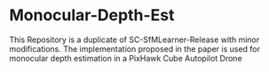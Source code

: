 # Monocular-Depth-Est

This Repository is a duplicate of SC-SfMLearner-Release with minor modifications. The implementation proposed in the paper is used for monocular depth estimation in a PixHawk Cube Autopilot Drone
